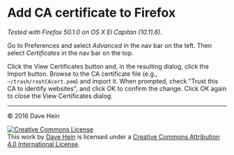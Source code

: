 # Add CA certificate to Firefox

_Tested with Firefox 50.1.0 on OS X El Capitan (10.11.6)._

Go to Preferences and select _Advanced_ in the nav bar on the left. Then select _Certificates_ in the nav bar on the top.

Click the View Certificates button and, in the resulting dialog, click the Import button. Browse to the CA certificate file (e.g., `~/trash/rootCAcert.pem`) and import it. When prompted, check "Trust this CA to identify websites", and click OK to confirm the change. Click OK again to close the View Certificates dialog.

---

&copy; 2016 Dave Hein

<a rel="license" href="http://creativecommons.org/licenses/by/4.0/"><img alt="Creative Commons License" style="border-width:0" src="https://i.creativecommons.org/l/by/4.0/88x31.png" /></a><br />This <span xmlns:dct="http://purl.org/dc/terms/" href="http://purl.org/dc/dcmitype/Text" rel="dct:type">work</span> by <a xmlns:cc="http://creativecommons.org/ns#" href="https://github.com/JeNeSuisPasDave/til" property="cc:attributionName" rel="cc:attributionURL">Dave Hein</a> is licensed under a <a rel="license" href="http://creativecommons.org/licenses/by/4.0/">Creative Commons Attribution 4.0 International License</a>.
